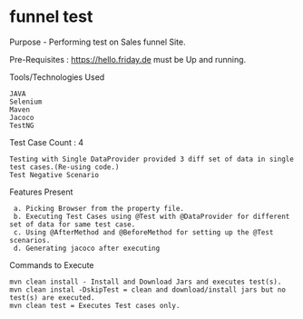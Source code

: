 # funnel test

Purpose - Performing test on Sales funnel Site.

Pre-Requisites : https://hello.friday.de must be Up and running.

Tools/Technologies  Used 
   
  
    JAVA 
    Selenium 
    Maven 
    Jacoco 
    TestNG 
  
Test Case Count : 4

          
    Testing with Single DataProvider provided 3 diff set of data in single test cases.(Re-using code.) 
    Test Negative Scenario 
  

Features Present
  
  
     a. Picking Browser from the property file.
     b. Executing Test Cases using @Test with @DataProvider for different set of data for same test case.
     c. Using @AfterMethod and @BeforeMethod for setting up the @Test scenarios.
     d. Generating jacoco after executing 
   
  Commands to Execute
  
    mvn clean install - Install and Download Jars and executes test(s).
    mvn clean instal -DskipTest = clean and download/install jars but no test(s) are executed.
    mvn clean test = Executes Test cases only.
   
       
